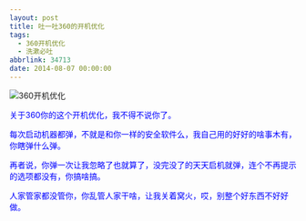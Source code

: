 ```yaml
---
layout: post
title: 吐一吐360的开机优化
tags:
  - 360开机优化
  - 洗漱必吐
abbrlink: 34713
date: 2014-08-07 00:00:00
---
```


<!-- build time:Sat Jun 23 2018 12:05:16 GMT+0800 (中国标准时间) -->

![360开机优化](http://ww4.sinaimg.cn/large/4eed32f2jw1ej3sk5fa40j207s09kaad.jpg "360开机优化")

<span style="color:#00f">关于360你的这个开机优化，我不得不说你了。</span>

<span style="color:#00f">每次启动机器都弹，不就是和你一样的安全软件么，我自己用的好好的啥事木有，你瞎弹什么弹。</span>

<span style="color:#00f">再者说，你弹一次让我忽略了也就算了，没完没了的天天启机就弹，连个不再提示的选项都没有，你搞啥搞。</span>

<span style="color:#00f">人家管家都没管你，你乱管人家干啥，让我关着窝火，哎，别整个好东西不好好做。</span>
<!-- rebuild by neat -->